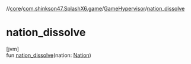 //[core](../../../index.md)/[com.shinkson47.SplashX6.game](../index.md)/[GameHypervisor](index.md)/[nation_dissolve](nation_dissolve.md)

# nation_dissolve

[jvm]\
fun [nation_dissolve](nation_dissolve.md)(nation: [Nation](../-nation/index.md))
